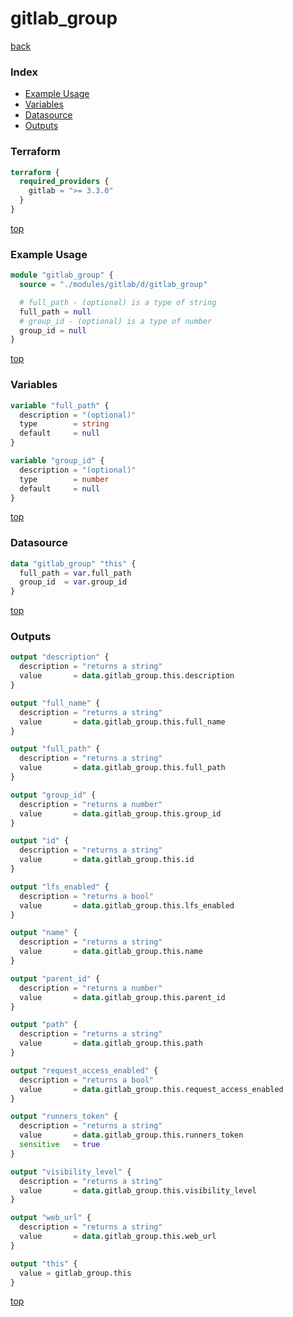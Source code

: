 # gitlab_group

[back](../gitlab.md)

### Index

- [Example Usage](#example-usage)
- [Variables](#variables)
- [Datasource](#datasource)
- [Outputs](#outputs)

### Terraform

```terraform
terraform {
  required_providers {
    gitlab = ">= 3.3.0"
  }
}
```

[top](#index)

### Example Usage

```terraform
module "gitlab_group" {
  source = "./modules/gitlab/d/gitlab_group"

  # full_path - (optional) is a type of string
  full_path = null
  # group_id - (optional) is a type of number
  group_id = null
}
```

[top](#index)

### Variables

```terraform
variable "full_path" {
  description = "(optional)"
  type        = string
  default     = null
}

variable "group_id" {
  description = "(optional)"
  type        = number
  default     = null
}
```

[top](#index)

### Datasource

```terraform
data "gitlab_group" "this" {
  full_path = var.full_path
  group_id  = var.group_id
}
```

[top](#index)

### Outputs

```terraform
output "description" {
  description = "returns a string"
  value       = data.gitlab_group.this.description
}

output "full_name" {
  description = "returns a string"
  value       = data.gitlab_group.this.full_name
}

output "full_path" {
  description = "returns a string"
  value       = data.gitlab_group.this.full_path
}

output "group_id" {
  description = "returns a number"
  value       = data.gitlab_group.this.group_id
}

output "id" {
  description = "returns a string"
  value       = data.gitlab_group.this.id
}

output "lfs_enabled" {
  description = "returns a bool"
  value       = data.gitlab_group.this.lfs_enabled
}

output "name" {
  description = "returns a string"
  value       = data.gitlab_group.this.name
}

output "parent_id" {
  description = "returns a number"
  value       = data.gitlab_group.this.parent_id
}

output "path" {
  description = "returns a string"
  value       = data.gitlab_group.this.path
}

output "request_access_enabled" {
  description = "returns a bool"
  value       = data.gitlab_group.this.request_access_enabled
}

output "runners_token" {
  description = "returns a string"
  value       = data.gitlab_group.this.runners_token
  sensitive   = true
}

output "visibility_level" {
  description = "returns a string"
  value       = data.gitlab_group.this.visibility_level
}

output "web_url" {
  description = "returns a string"
  value       = data.gitlab_group.this.web_url
}

output "this" {
  value = gitlab_group.this
}
```

[top](#index)